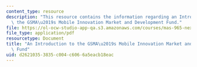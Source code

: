 ```yaml
---
content_type: resource
description: "This resource contains the information regarding an Introduction to\
  \ the GSMA\u2019s Mobile Innovation Market and Development Fund."
file: https://ol-ocw-studio-app-qa.s3.amazonaws.com/courses/mas-965-nextlab-i-designing-mobile-technologies-for-the-next-billion-users-fall-2008/d26210353835c004c6066a5eacb18eac_MITMAS_965F08_Lec13_gsma.pdf
file_type: application/pdf
resourcetype: Document
title: "An Introduction to the GSMA\u2019s Mobile Innovation Market and Development\
  \ Fund"
uid: d2621035-3835-c004-c606-6a5eacb18eac
---
```

